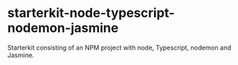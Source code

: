 # starterkit-node-typescript-nodemon-jasmine
Starterkit consisting of an NPM project with node, Typescript, nodemon and Jasmine.
